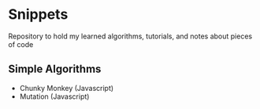 # Snippets
Repository to hold my learned algorithms, tutorials, and notes about pieces of code

## Simple Algorithms
- Chunky Monkey (Javascript)
- Mutation (Javascript)
